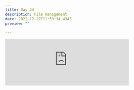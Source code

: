 ```yaml
---
title: Day 24
description: File management
date: 2022-12-22T11:59:34.434Z
preview: ""

---
```

<iframe src="https://mastodontech.de/@larnius/109558616017019370/embed" class="mastodon-embed" style="max-width: 100%; border: 0" width="400" allowfullscreen="allowfullscreen"></iframe><script src="https://mastodontech.de/embed.js" async="async"></script>